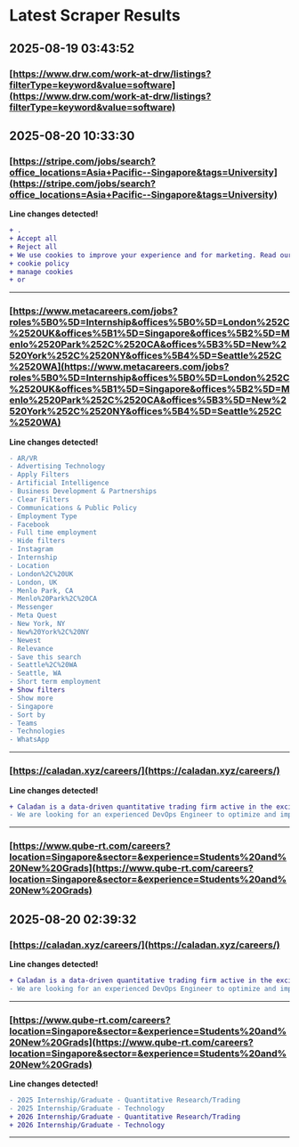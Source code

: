 # Latest Scraper Results

## 2025-08-19 03:43:52

### [https://www.drw.com/work-at-drw/listings?filterType=keyword&value=software](https://www.drw.com/work-at-drw/listings?filterType=keyword&value=software)
## 2025-08-20 10:33:30

### [https://stripe.com/jobs/search?office_locations=Asia+Pacific--Singapore&tags=University](https://stripe.com/jobs/search?office_locations=Asia+Pacific--Singapore&tags=University)

**Line changes detected!**

```diff
+ .
+ Accept all
+ Reject all
+ We use cookies to improve your experience and for marketing. Read our
+ cookie policy
+ manage cookies
+ or
```

---
### [https://www.metacareers.com/jobs?roles%5B0%5D=Internship&offices%5B0%5D=London%252C%2520UK&offices%5B1%5D=Singapore&offices%5B2%5D=Menlo%2520Park%252C%2520CA&offices%5B3%5D=New%2520York%252C%2520NY&offices%5B4%5D=Seattle%252C%2520WA](https://www.metacareers.com/jobs?roles%5B0%5D=Internship&offices%5B0%5D=London%252C%2520UK&offices%5B1%5D=Singapore&offices%5B2%5D=Menlo%2520Park%252C%2520CA&offices%5B3%5D=New%2520York%252C%2520NY&offices%5B4%5D=Seattle%252C%2520WA)

**Line changes detected!**

```diff
- AR/VR
- Advertising Technology
- Apply Filters
- Artificial Intelligence
- Business Development & Partnerships
- Clear Filters
- Communications & Public Policy
- Employment Type
- Facebook
- Full time employment
- Hide filters
- Instagram
- Internship
- Location
- London%2C%20UK
- London, UK
- Menlo Park, CA
- Menlo%20Park%2C%20CA
- Messenger
- Meta Quest
- New York, NY
- New%20York%2C%20NY
- Newest
- Relevance
- Save this search
- Seattle%2C%20WA
- Seattle, WA
- Short term employment
+ Show filters
- Show more
- Singapore
- Sort by
- Teams
- Technologies
- WhatsApp
```

---
### [https://caladan.xyz/careers/](https://caladan.xyz/careers/)

**Line changes detected!**

```diff
+ Caladan is a data-driven quantitative trading firm active in the exciting and emerging field of digital assets
- We are looking for an experienced DevOps Engineer to optimize and implement our software development methodologies and architecture
```

---
### [https://www.qube-rt.com/careers?location=Singapore&sector=&experience=Students%20and%20New%20Grads](https://www.qube-rt.com/careers?location=Singapore&sector=&experience=Students%20and%20New%20Grads)


## 2025-08-20 02:39:32

### [https://caladan.xyz/careers/](https://caladan.xyz/careers/)

**Line changes detected!**

```diff
+ Caladan is a data-driven quantitative trading firm active in the exciting and emerging field of digital assets
- We are looking for an experienced DevOps Engineer to optimize and implement our software development methodologies and architecture
```

---
### [https://www.qube-rt.com/careers?location=Singapore&sector=&experience=Students%20and%20New%20Grads](https://www.qube-rt.com/careers?location=Singapore&sector=&experience=Students%20and%20New%20Grads)

**Line changes detected!**

```diff
- 2025 Internship/Graduate - Quantitative Research/Trading
- 2025 Internship/Graduate - Technology
+ 2026 Internship/Graduate - Quantitative Research/Trading
+ 2026 Internship/Graduate - Technology
```

---
